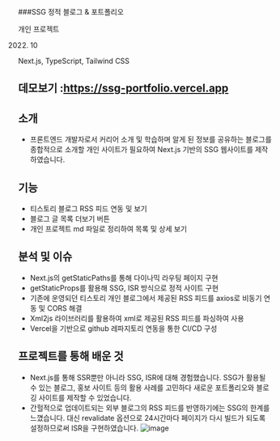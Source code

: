 ###SSG 정적 블로그 & 포트폴리오

개인 프로젝트

2022. 10

Next.js, TypeScript, Tailwind CSS

## 데모보기	:https://ssg-portfolio.vercel.app

## 소개
-	프론트엔드 개발자로서 커리어 소개 및 학습하며 알게 된 정보를 공유하는 블로그를 종합적으로 소개할 개인 사이트가 필요하여 Next.js 기반의 SSG 웹사이트를 제작하였습니다.

## 기능
-	티스토리 블로그 RSS 피드 연동 및 보기
-	블로그 글 목록 더보기 버튼
-	개인 프로젝트 md 파일로 정리하여 목록 및 상세 보기

## 분석 및 이슈
-	Next.js의 getStaticPaths를 통해 다이나믹 라우팅 페이지 구현
-	getStaticProps를 활용해 SSG, ISR 방식으로 정적 사이트 구현
-	기존에 운영되던 티스토리 개인 블로그에서 제공된 RSS 피드를 axios로 비동기 연동 및 CORS 해결
-	Xml2js 라이브러리를 활용하여 xml로 제공된 RSS 피드를 파싱하여 사용
-	Vercel을 기반으로 github 레파지토리 연동을 통한 CI/CD 구성

## 프로젝트를 통해 배운 것
-	Next.js를 통해 SSR뿐만 아니라 SSG, ISR에 대해 경험했습니다. SSG가 활용될 수 있는 블로그, 홍보 사이트 등의 활용 사례를 고민하다 새로운 포트폴리오와 블로깅 사이트를 제작할 수 있었습니다.
-	간헐적으로 업데이트되는 외부 블로그의 RSS 피드를 반영하기에는 SSG의 한계를 느꼈습니다. 대신 revalidate 옵션으로 24시간마다 페이지가 다시 빌드가 되도록 설정하므로써 ISR을 구현하였습니다.
![image](https://user-images.githubusercontent.com/95343748/208450651-c334dbb4-da66-43aa-ab56-e04507ed9c41.png)

